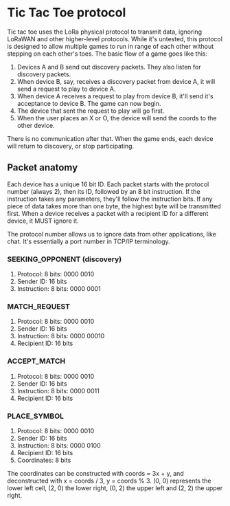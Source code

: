 # Tic Tac Toe protocol

Tic tac toe uses the LoRa physical protocol to transmit data, ignoring LoRaWAN and other higher-level protocols. While it's untested,
this protocol is designed to allow multiple games to run in range of each other without stepping on each other's toes. The basic flow
of a game goes like this:

1. Devices A and B send out discovery packets. They also listen for discovery packets.
1. When device B, say, receives a discovery packet from device A, it will send a request to play to device A.
1. When device A receives a request to play from device B, it'll send it's acceptance to device B. The game can now begin.
1. The device that sent the request to play will go first.
1. When the user places an X or O, the device will send the coords to the other device.

There is no communication after that. When the game ends, each device will return to discovery, or stop participating.

## Packet anatomy

Each device has a unique 16 bit ID. Each packet starts with the protocol number (always 2), then its ID, followed by
an 8 bit instruction. If the instruction takes any parameters, they'll follow the instruction bits. If any piece of
data takes more than one byte, the highest byte will be transmitted first. When a device receives a packet with a
recipient ID for a different device, it MUST ignore it.

The protocol number allows us to ignore data from other applications, like chat. It's essentially a port number in
TCP/IP terminology.

### SEEKING_OPPONENT (discovery)

1. Protocol: 8 bits: 0000 0010
1. Sender ID: 16 bits
1. Instruction: 8 bits: 0000 0001

### MATCH_REQUEST

1. Protocol: 8 bits: 0000 0010
1. Sender ID: 16 bits
1. Instruction: 8 bits: 0000 00010
1. Recipient ID: 16 bits

### ACCEPT_MATCH

1. Protocol: 8 bits: 0000 0010
1. Sender ID: 16 bits
1. Instruction: 8 bits: 0000 0011
1. Recipient ID: 16 bits

### PLACE_SYMBOL

1. Protocol: 8 bits: 0000 0010
1. Sender ID: 16 bits
1. Instruction: 8 bits: 0000 0100
1. Recipient ID: 16 bits
1. Coordinates: 8 bits

The coordinates can be constructed with coords = 3x + y, and deconstructed with x = coords / 3, y = coords % 3. (0, 0)
represents the lower left cell, (2, 0) the lower right, (0, 2) the upper left and (2, 2) the upper right.
